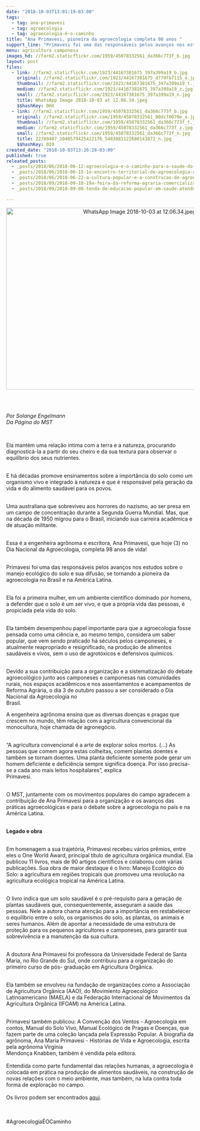 ```yaml
---
date: "2018-10-03T13:01:19-03:00"
tags:
  - tag: ana-primavesi
  - tag: agroecologia
  - tag: agroecologia-é-o-caminho
title: "Ana Primavesi, pioneira da agroecologia completa 98 anos "
support_line: "Primavesi foi uma das responsáveis pelos avanços nos estudos sobre o manejo ecológico do solo e sua difusão, se tornando a pioneira da agroecologia no Brasil e na América Latina\n\n"
menu: agricultura camponesa
images_hd: //farm2.staticflickr.com/1959/45078332561_da366c773f_b.jpg
layout: post
files:
  - link: //farm2.staticflickr.com/1923/44167381675_397a399a19_b.jpg
    original: //farm2.staticflickr.com/1923/44167381675_d779fb7115_o.jpg
    thumbnail: //farm2.staticflickr.com/1923/44167381675_397a399a19_t.jpg
    medium: //farm2.staticflickr.com/1923/44167381675_397a399a19_z.jpg
    small: //farm2.staticflickr.com/1923/44167381675_397a399a19_n.jpg
    title: WhatsApp Image 2018-10-03 at 12.06.34.jpeg
    $$hashKey: 0HX
  - link: //farm2.staticflickr.com/1959/45078332561_da366c773f_b.jpg
    original: //farm2.staticflickr.com/1959/45078332561_00dcf0070e_o.jpg
    thumbnail: //farm2.staticflickr.com/1959/45078332561_da366c773f_t.jpg
    medium: //farm2.staticflickr.com/1959/45078332561_da366c773f_z.jpg
    small: //farm2.staticflickr.com/1959/45078332561_da366c773f_n.jpg
    title: 22709407_2048579425422176_5483081122680143872_n.jpg
    $$hashKey: 0I0
created_date: "2018-10-03T13:26:28-03:00"
published: true
releated_posts:
  - _posts/2018/06/2018-06-12-agroecologia-e-o-caminho-para-a-saude-do-povo-brasileiro.md
  - _posts/2018/06/2018-06-15-1o-encontro-territorial-de-agroecologia-acontece-no-extremo-sul-da-bahia.md
  - _posts/2018/06/2018-06-22-a-cultura-popular-e-a-construcao-de-agroecologia-no-campo.md
  - _posts/2018/09/2018-09-10-19a-feira-da-reforma-agraria-comercializa-513-toneladas-de-alimentos-saudaveis-em-maceio.md
  - _posts/2018/09/2018-09-08-tenda-de-educacao-popular-em-saude-atende-mais-de-50-pessoas-por-dia-na-feira-da-reforma-agraria-em-maceio.md

---
```

<p style="text-align:center"><img alt="WhatsApp Image 2018-10-03 at 12.06.34.jpeg" height="489" src="//farm2.staticflickr.com/1923/44167381675_397a399a19_b.jpg" width="700" /></p>

<p><br />
&nbsp;</p>

<p><em>Por Solange Engelmann<br />
Da P&aacute;gina do MST</em></p>

<div>&nbsp;</div>

<p>Ela mant&eacute;m uma rela&ccedil;&atilde;o intima com a terra e a natureza, procurando diagnostic&aacute;-la a partir do seu cheiro e da sua textura&nbsp;para observar o equil&iacute;brio dos seus nutrientes.</p>

<p><br />
E h&aacute; d&eacute;cadas promove ensinamentos sobre a import&acirc;ncia do solo como um organismo vivo e integrado &agrave; natureza e que &eacute;&nbsp;respons&aacute;vel pela gera&ccedil;&atilde;o da vida e do alimento saud&aacute;vel para os povos.</p>

<p><br />
Uma australiana que sobreviveu aos horrores do nazismo, ao ser presa em um campo de concentra&ccedil;&atilde;o&nbsp;durante a Segunda Guerra Mundial. Mas, que na d&eacute;cada de 1950 migrou para o Brasil, iniciando sua carreira acad&ecirc;mica e de atua&ccedil;&atilde;o militante.</p>

<p><br />
Essa &eacute; a engenheira agr&ocirc;noma e escritora,&nbsp;Ana Primavesi, que hoje (3)&nbsp;no Dia Nacional da Agroecologia, completa 98 anos de vida!</p>

<p><br />
Primavesi foi uma das respons&aacute;veis pelos avan&ccedil;os nos estudos sobre o manejo ecol&oacute;gico do solo e sua difus&atilde;o, se tornando a pioneira da agroecologia&nbsp;no Brasil e na Am&eacute;rica Latina.</p>

<p><br />
Ela foi a primeira mulher, em um ambiente cient&iacute;fico dominado por homens, a defender que o solo &eacute; um ser vivo, e que a pr&oacute;pria vida das pessoas, &eacute; propiciada pela vida do solo.</p>

<p><br />
Ela tamb&eacute;m desempenhou papel importante para que a agroecologia fosse pensada como uma ci&ecirc;ncia e, ao mesmo tempo, considera um saber popular, que vem sendo praticado h&aacute; s&eacute;culos pelos camponeses, e atualmente reapropriado e resignificado, na produ&ccedil;&atilde;o de alimentos saud&aacute;veis e vivos, sem o uso de agrot&oacute;xicos e defensivos qu&iacute;micos.</p>

<p><br />
Devido a sua contribui&ccedil;&atilde;o para a organiza&ccedil;&atilde;o e a sistematiza&ccedil;&atilde;o do debate agroecol&oacute;gico junto aos camponeses e camponesas nas comunidades rurais, nos espa&ccedil;os acad&ecirc;micos e nos assentamentos e acampamentos de Reforma Agr&aacute;ria, o dia 3 de outubro passou a ser considerado o Dia Nacional da Agroecologia no<br />
Brasil.</p>

<p>A engenheira agr&ocirc;noma ensina que as diversas doen&ccedil;as e pragas que crescem no mundo, t&ecirc;m rela&ccedil;&atilde;o com a agricultura convencional da monocultura, hoje chamada de agroneg&oacute;cio.</p>

<p><br />
&ldquo;A agricultura convencional &eacute; a arte de explorar solos mortos. (&hellip;) As pessoas que comem agora estas colheitas, comem plantas doentes e tamb&eacute;m se tornam doentes. Uma planta deficiente somente pode gerar um homem deficiente e defici&ecirc;ncia sempre significa doen&ccedil;a. Por isso precisa-se a cada ano mais leitos hospitalares&rdquo;, explica<br />
Primavesi.&nbsp;&nbsp;</p>

<p><br />
O MST, juntamente com os movimentos populares do campo agradecem a contribui&ccedil;&atilde;o de Ana Primavesi para a organiza&ccedil;&atilde;o e os avan&ccedil;os das pr&aacute;ticas agroecol&oacute;gicas e para o debate sobre a agroecologia no pa&iacute;s e na Am&eacute;rica Latina.</p>

<p><br />
<strong>Legado e obra</strong></p>

<p><br />
Em homenagem a sua trajet&oacute;ria, Primavesi recebeu v&aacute;rios pr&ecirc;mios, entre eles o One World Award, principal t&iacute;tulo de agricultura org&acirc;nica mundial. Ela publicou 11 livros, mais de 90 artigos cient&iacute;ficos e colaborou com v&aacute;rias<br />
publica&ccedil;&otilde;es. Sua obra de maior destaque &eacute; o livro: Manejo Ecol&oacute;gico do Solo: a agricultura em regi&otilde;es tropicais&nbsp;que promoveu uma revolu&ccedil;&atilde;o na agricultura ecol&oacute;gica tropical na Am&eacute;rica Latina.</p>

<p><br />
O livro indica que um solo saud&aacute;vel &eacute; o pr&eacute;-requisito para a gera&ccedil;&atilde;o de plantas saud&aacute;veis&nbsp;que, consequentemente, asseguram a sa&uacute;de das pessoas. Nele a autora chama aten&ccedil;&atilde;o para a import&acirc;ncia em restabelecer o equil&iacute;brio entre o solo, os organismos do solo, as plantas, os animais e seres humanos. Al&eacute;m de apontar a necessidade de uma estrutura de prote&ccedil;&atilde;o para os pequenos agricultores e camponeses, para garantir sua sobreviv&ecirc;ncia e a manuten&ccedil;&atilde;o da sua cultura.</p>

<p><br />
A doutora Ana Primavesi foi professora da Universidade Federal de Santa Maria, no Rio Grande do Sul, onde contribuiu para a organiza&ccedil;&atilde;o do primeiro curso de p&oacute;s- gradua&ccedil;&atilde;o em Agricultura Org&acirc;nica.</p>

<p><br />
Ela tamb&eacute;m se envolveu na funda&ccedil;&atilde;o de organiza&ccedil;&otilde;es como a Associa&ccedil;&atilde;o de Agricultura Org&acirc;nica (AAO), do Movimiento Agroecol&oacute;gico Latinoamericano (MAELA) e da Federa&ccedil;&atilde;o Internacional de Movimentos da Agricultura Org&acirc;nica (IFOAM) na Am&eacute;rica Latina.</p>

<p><br />
Primavesi tamb&eacute;m publicou: A Conven&ccedil;&atilde;o dos Ventos - Agroecologia em contos, Manual do Solo Vivo, Manual Ecol&oacute;gico de Pragas e Doen&ccedil;as,&nbsp;que fazem parte de uma cole&ccedil;&atilde;o lan&ccedil;ada pela Express&atilde;o Popular. A biografia da agr&ocirc;noma, Ana Maria Primavesi - Hist&oacute;rias de Vida e Agroecologia, escrita pela agr&ocirc;noma Virg&iacute;nia<br />
Mendon&ccedil;a Knabben, tamb&eacute;m &eacute; vendida pela editora.&nbsp;&nbsp;<br />
<br />
Entendida como parte fundamental das rela&ccedil;&otilde;es humanas, a agroecologia &eacute; colocada em pr&aacute;tica na produ&ccedil;&atilde;o de alimentos saud&aacute;veis, na constru&ccedil;&atilde;o de novas rela&ccedil;&otilde;es com o meio ambiente, mas tamb&eacute;m, na luta contra toda forma de explora&ccedil;&atilde;o no campo.&nbsp;<br />
<br />
Os livros podem ser encontrados <a href="http://www.expressaopopular.com.br">aqui</a>.&nbsp;&nbsp;<br />
<br />
&nbsp;</p>

<p>#Agroecologia&Eacute;OCaminho</p>
